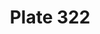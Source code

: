 ---
flag: 
order: '95'
pid: '322'
an: '9'
title: Plate 322
rev_year: 
_date: 18 or 23 août 1801?
caption: Chapeau de Crêpe. Robe de Mousseline.
translation: Crêpe hat. Muslin dress.
student: Emily Cormack
keywords: Crêpe, mousseline
column: 
flag_translation: 
permalink: /plates/322
layout: plate-page
---